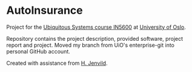# AutoInsurance
Project for the [Ubiquitous Systems course IN5600](https://www.uio.no/studier/emner/matnat/ifi/IN5600/v19/index.html) at [University of Oslo](https://www.uio.no).

Repository contains the project description, provided software, project report and project. Moved my branch from UiO's enterprise-git into personal GitHub account.

Created with assistance from [H. Jenvild](hanscje@ifi.uio.no).
